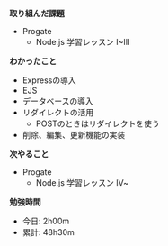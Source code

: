 **取り組んだ課題**
- Progate
  - Node.js 学習レッスン I~Ⅲ

**わかったこと**　　
- Expressの導入
- EJS
- データベースの導入
- リダイレクトの活用
  - POSTのときはリダイレクトを使う
- 削除、編集、更新機能の実装

**次やること**  
- Progate
  - Node.js 学習レッスン Ⅳ~

**勉強時間**  
- 今日: 2h00m
- 累計: 48h30m
